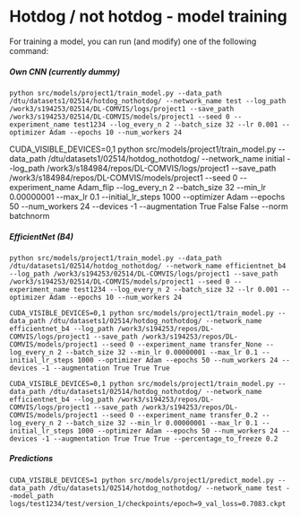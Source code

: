 # Hotdog / not hotdog - model training


For training a model, you can run (and modify) one of the following command:

##### Own CNN (currently dummy)
```
python src/models/project1/train_model.py --data_path /dtu/datasets1/02514/hotdog_nothotdog/ --network_name test --log_path /work3/s194253/02514/DL-COMVIS/logs/project1 --save_path /work3/s194253/02514/DL-COMVIS/models/project1 --seed 0 --experiment_name test1234 --log_every_n 2 --batch_size 32 --lr 0.001 --optimizer Adam --epochs 10 --num_workers 24
```

CUDA_VISIBLE_DEVICES=0,1 python src/models/project1/train_model.py --data_path /dtu/datasets1/02514/hotdog_nothotdog/ --network_name initial --log_path /work3/s184984/repos/DL-COMVIS/logs/project1 --save_path /work3/s184984/repos/DL-COMVIS/models/project1 --seed 0 --experiment_name Adam_flip --log_every_n 2 --batch_size 32 --min_lr 0.00000001 --max_lr 0.1 --initial_lr_steps 1000 --optimizer Adam --epochs 50 --num_workers 24 --devices -1 --augmentation True False False --norm batchnorm

##### EfficientNet (B4)
```
python src/models/project1/train_model.py --data_path /dtu/datasets1/02514/hotdog_nothotdog/ --network_name efficientnet_b4 --log_path /work3/s194253/02514/DL-COMVIS/logs/project1 --save_path /work3/s194253/02514/DL-COMVIS/models/project1 --seed 0 --experiment_name test1234 --log_every_n 2 --batch_size 32 --lr 0.001 --optimizer Adam --epochs 10 --num_workers 24
```

```
CUDA_VISIBLE_DEVICES=0,1 python src/models/project1/train_model.py --data_path /dtu/datasets1/02514/hotdog_nothotdog/ --network_name efficientnet_b4 --log_path /work3/s194253/repos/DL-COMVIS/logs/project1 --save_path /work3/s194253/repos/DL-COMVIS/models/project1 --seed 0 --experiment_name transfer_None --log_every_n 2 --batch_size 32 --min_lr 0.00000001 --max_lr 0.1 --initial_lr_steps 1000 --optimizer Adam --epochs 50 --num_workers 24 --devices -1 --augmentation True True True
```

```
CUDA_VISIBLE_DEVICES=0,1 python src/models/project1/train_model.py --data_path /dtu/datasets1/02514/hotdog_nothotdog/ --network_name efficientnet_b4 --log_path /work3/s194253/repos/DL-COMVIS/logs/project1 --save_path /work3/s194253/repos/DL-COMVIS/models/project1 --seed 0 --experiment_name transfer_0.2 --log_every_n 2 --batch_size 32 --min_lr 0.00000001 --max_lr 0.1 --initial_lr_steps 1000 --optimizer Adam --epochs 50 --num_workers 24 --devices -1 --augmentation True True True --percentage_to_freeze 0.2
```



##### Predictions


```
CUDA_VISIBLE_DEVICES=1 python src/models/project1/predict_model.py --data_path /dtu/datasets1/02514/hotdog_nothotdog/ --network_name test --model_path logs/test1234/test/version_1/checkpoints/epoch=9_val_loss=0.7083.ckpt
```